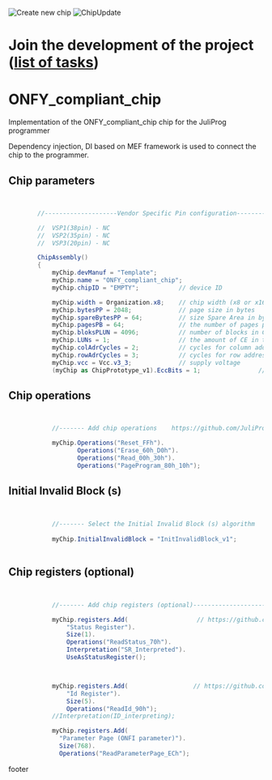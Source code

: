 ![Create new chip](https://github.com/JuliProg/ONFY_compliant_chip/workflows/Create%20new%20chip/badge.svg?event=repository_dispatch)
![ChipUpdate](https://github.com/JuliProg/ONFY_compliant_chip/workflows/ChipUpdate/badge.svg)
# Join the development of the project ([list of tasks](https://github.com/users/JuliProg/projects/1))


# ONFY_compliant_chip
Implementation of the ONFY_compliant_chip chip for the JuliProg programmer

Dependency injection, DI based on MEF framework is used to connect the chip to the programmer.

<section class = "listing">

# Chip parameters

```c#


        //--------------------Vendor Specific Pin configuration---------------------------

        //  VSP1(38pin) - NC    
        //  VSP2(35pin) - NC
        //  VSP3(20pin) - NC

        ChipAssembly()
        {
            myChip.devManuf = "Template";
            myChip.name = "ONFY_compliant_chip";
            myChip.chipID = "EMPTY";           // device ID 

            myChip.width = Organization.x8;    // chip width (x8 or x16)
            myChip.bytesPP = 2048;             // page size in bytes
            myChip.spareBytesPP = 64;          // size Spare Area in bytes
            myChip.pagesPB = 64;               // the number of pages per block 
            myChip.bloksPLUN = 4096;           // number of blocks in CE 
            myChip.LUNs = 1;                   // the amount of CE in the chip
            myChip.colAdrCycles = 2;           // cycles for column addressing
            myChip.rowAdrCycles = 3;           // cycles for row addressing 
            myChip.vcc = Vcc.v3_3;             // supply voltage
            (myChip as ChipPrototype_v1).EccBits = 1;                // required Ecc bits for each 512 bytes
```
# Chip operations

```c#


            //------- Add chip operations    https://github.com/JuliProg/Wiki#command-set----------------------------------------------------

            myChip.Operations("Reset_FFh").
                   Operations("Erase_60h_D0h").
                   Operations("Read_00h_30h").
                   Operations("PageProgram_80h_10h");

```
# Initial Invalid Block (s)

```c#

            
            //------- Select the Initial Invalid Block (s) algorithm    https://github.com/JuliProg/Wiki/wiki/Initiate-Invalid-Block-----------
                
            myChip.InitialInvalidBlock = "InitInvalidBlock_v1";
                
```
# Chip registers (optional)

```c#


            //------- Add chip registers (optional)----------------------------------------------------

            myChip.registers.Add(                   // https://github.com/JuliProg/Wiki/wiki/StatusRegister
                "Status Register").
                Size(1).
                Operations("ReadStatus_70h").
                Interpretation("SR_Interpreted").
                UseAsStatusRegister();



            myChip.registers.Add(                  // https://github.com/JuliProg/Wiki/wiki/ID-Register
                "Id Register").
                Size(5).
                Operations("ReadId_90h");
            //Interpretation(ID_interpreting);

            myChip.registers.Add(
              "Parameter Page (ONFI parameter)").
              Size(768).
              Operations("ReadParameterPage_ECh");

```

</section>


















footer
